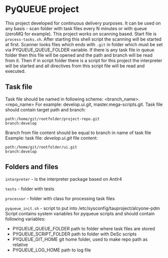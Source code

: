 # PyQUEUE project
This project developed for continuous delivery purposes. It can be used on any basis - 
scan folder with task files every N minutes or with queue (zeroMQ for example).
This project works on scanning based. Start file is `process-tasks.sh`. After starting this shell script the scanning will be started at first.
Scanner looks files which ends with `.git` in folder which must be set via PYQUEUE_QUEUE_FOLDER variable.
If there is any task file in queue folder then this file will be opened and the path and branch will be read from it.
Then if in script folder there is a script for this project the interpreter will be started and all directives from this script file will be read and executed.

## Task file
Task file should be named in following scheme: <branch_name>.<repo_name>
For example: develop.ui.git, master.mega-scripts.git.
Task file should contain target path and branch:
```
path:/home/git/rootfolder/project-repo.git
branch:develop
```

Branch from file content should be equal to branch in name of task file
Example:
task file: _*develop.ui.git*_
file content:
```
path:/home/git/rootfolder/ui.git
branch:develop
```

## Folders and files
`interpreter` - is the interpreter package based on Antlr4

`tests` - folder with tests

`processor` - folder with class for processing task files 

`pyqueue_init.sh` - script to put into /etc/sysconfig/tauproject/alcyone-pdm
Script contains system variables for pyqueue scripts and should contain following variables:
- PYQUEUE_QUEUE_FOLDER path to folder where task files are stored
- PYQUEUE_SCRIPT_FOLDER path to folder with DeSc scripts
- PYQUEUE_GIT_HOME git home folder, used to make repo path as relative
- PYQUEUE_LOG_HOME path to log file
